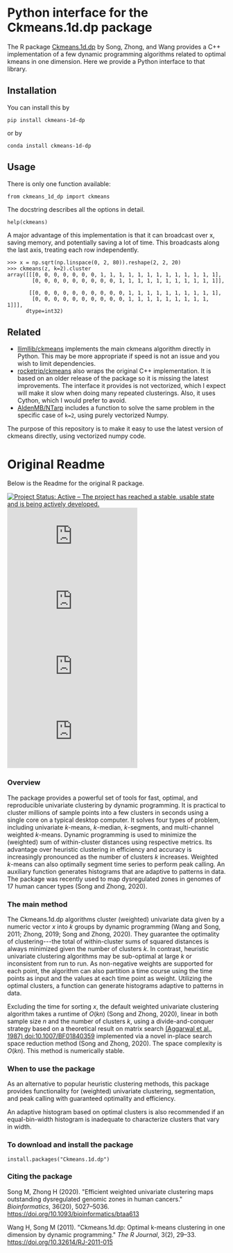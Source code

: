 # Python interface for the Ckmeans.1d.dp package

The R package [Ckmeans.1d.dp](https://cran.r-project.org/web/packages/Ckmeans.1d.dp/index.html) by Song, Zhong, and Wang provides a C++ implementation of a few dynamic programming algorithms related to optimal kmeans in one dimension. Here we provide a Python interface to that library.

## Installation

You can install this by
```
pip install ckmeans-1d-dp
```
or by
```
conda install ckmeans-1d-dp
```

## Usage

There is only one function available:
```
from ckmeans_1d_dp import ckmeans
```

The docstring describes all the options in detail.
```
help(ckmeans)
```

A major advantage of this implementation is that it can broadcast over x, saving memory, and potentially saving a lot of time. This broadcasts along the last axis, treating each row independently.
```
>>> x = np.sqrt(np.linspace(0, 2, 80)).reshape(2, 2, 20)
>>> ckmeans(z, k=2).cluster
array([[[0, 0, 0, 0, 0, 0, 0, 1, 1, 1, 1, 1, 1, 1, 1, 1, 1, 1, 1, 1],
        [0, 0, 0, 0, 0, 0, 0, 0, 0, 1, 1, 1, 1, 1, 1, 1, 1, 1, 1, 1]],

       [[0, 0, 0, 0, 0, 0, 0, 0, 0, 0, 1, 1, 1, 1, 1, 1, 1, 1, 1, 1],
        [0, 0, 0, 0, 0, 0, 0, 0, 0, 0, 1, 1, 1, 1, 1, 1, 1, 1, 1, 1]]],
      dtype=int32)
```

## Related

- [llimllib/ckmeans](https://github.com/llimllib/ckmeans) implements the main ckmeans algorithm directly in Python. This may be more appropriate if speed is not an issue and you wish to limit dependencies.
- [rocketrip/ckmeans](https://github.com/rocketrip/ckmeans) also wraps the original C++ implementation. It is based on an older release of the package so it is missing the latest improvements. The interface it provides is not vectorized, which I expect will make it slow when doing many repeated clusterings. Also, it uses Cython, which I would prefer to avoid.
- [AldenMB/NTarp](https://github.com/AldenMB/NTarp) includes a function to solve the same problem in the specific case of `k=2`, using purely vectorized Numpy.

The purpose of this repository is to make it easy to use the latest version of ckmeans directly, using vectorized numpy code.


# Original Readme

Below is the Readme for the original R package.

[![Project Status: Active – The project has reached a stable, usable state and is being actively developed.](https://www.repostatus.org/badges/latest/active.svg)](https://www.repostatus.org/#active)
[![CRAN_Status_Badge](https://www.r-pkg.org/badges/version/Ckmeans.1d.dp)](https://cran.r-project.org/package=Ckmeans.1d.dp)
[![CRAN_latest_release_date](https://www.r-pkg.org/badges/last-release/Ckmeans.1d.dp)](https://cran.r-project.org/package=Ckmeans.1d.dp)
[![metacran downloads](https://cranlogs.r-pkg.org/badges/Ckmeans.1d.dp)](https://cran.r-project.org/package=Ckmeans.1d.dp)
[![metacran downloads](https://cranlogs.r-pkg.org/badges/grand-total/Ckmeans.1d.dp)](https://cran.r-project.org/package=Ckmeans.1d.dp)

### Overview

The package provides a powerful set of tools for fast, optimal, and reproducible univariate clustering by dynamic programming. It is practical to cluster millions of sample points into a few clusters in seconds using a single core on a typical desktop computer. It solves four types of problem, including univariate $k$-means, $k$-median, $k$-segments, and multi-channel weighted $k$-means. Dynamic programming is used to minimize the (weighted) sum of within-cluster distances using respective metrics. Its advantage over heuristic clustering in efficiency and accuracy is increasingly pronounced as the number of clusters $k$ increases. Weighted $k$-means can also optimally segment time series to perform peak calling. An auxiliary function generates histograms that are adaptive to patterns in data. The package was recently used to map dysregulated zones in genomes of 17 human cancer types (Song and Zhong, 2020).

### The main method

The Ckmeans.1d.dp algorithms cluster (weighted) univariate data given by a numeric vector $x$ into $k$ groups by dynamic programming (Wang and Song, 2011; Zhong, 2019; Song and Zhong, 2020). They guarantee the optimality of clustering---the total of within-cluster sums of squared distances is always minimized given the number of clusters $k$. In contrast, heuristic univariate clustering algorithms may be sub-optimal at large $k$ or inconsistent from run to run. As non-negative weights are supported for each point, the algorithm can also partition a time course using the time points as input and the values at each time point as weight. Utilizing the optimal clusters, a function can generate histograms adaptive to patterns in data.

Excluding the time for sorting $x$, the default weighted univariate clustering algorithm takes a runtime of $O(kn)$ (Song and Zhong, 2020), linear in both sample size $n$ and the number of clusters $k$, using a divide-and-conquer strategy based on a theoretical result on matrix search [(Aggarwal et al., 1987) <doi:10.1007/BF01840359>](https://doi.org/10.1007/BF01840359) implemented via a novel in-place search space reduction method (Song and Zhong, 2020). The space complexity is $O(kn)$. This method is numerically stable.

### When to use the package

As an alternative to popular heuristic clustering methods, this package provides functionality for (weighted) univariate clustering, segmentation, and peak calling with guaranteed optimality and efficiency.

An adaptive histogram based on optimal clusters is also recommended if an equal-bin-width histogram is inadequate to characterize clusters that vary in width.

### To download and install the package
```
install.packages("Ckmeans.1d.dp")
```

### Citing the package

Song M, Zhong H (2020). "Efficient weighted univariate clustering maps outstanding dysregulated genomic zones in human cancers." _Bioinformatics_, 36(20), 5027–5036. 
https://doi.org/10.1093/bioinformatics/btaa613

Wang H, Song M (2011). "Ckmeans.1d.dp: Optimal k-means clustering in one dimension by dynamic programming." _The R Journal_, 3(2), 29–33. https://doi.org/10.32614/RJ-2011-015
